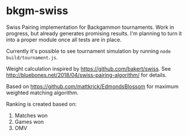 # bkgm-swiss

Swiss Pairing implementation for Backgammon tournaments. 
Work in progress, but already generates promising results.
I'm planning to turn it into a proper module once all tests are in place.

Currently it's possible to see tournament simulation by running ```node build/tournament.js```.

Weight calculation inspired by https://github.com/bakert/swiss.
See http://bluebones.net/2018/04/swiss-pairing-algorithm/ for details.

Based on https://github.com/mattkrick/EdmondsBlossom for maximum weighted matching algorithm.

Ranking is created based on:
1. Matches won
2. Games won
3. OMV


